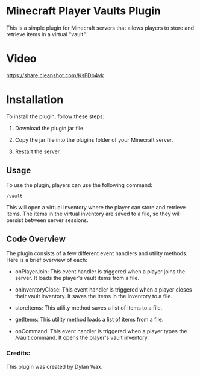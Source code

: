 # Minecraft Player Vaults Plugin
This is a simple plugin for Minecraft servers that allows players to store and retrieve items in a virtual "vault".

# Video
https://share.cleanshot.com/KsFDb4vk

# Installation
To install the plugin, follow these steps:

1. Download the plugin jar file.

2. Copy the jar file into the plugins folder of your Minecraft server.

3. Restart the server.
## Usage
To use the plugin, players can use the following command:

```
/vault
```

This will open a virtual inventory where the player can store and retrieve items. The items in the virtual inventory are saved to a file, so they will persist between server sessions.

## Code Overview
The plugin consists of a few different event handlers and utility methods. Here is a brief overview of each:

- onPlayerJoin: This event handler is triggered when a player joins the server. It loads the player's vault items from a file.

- onInventoryClose: This event handler is triggered when a player closes their vault inventory. It saves the items in the inventory to a file.

- storeItems: This utility method saves a list of items to a file.

- getItems: This utility method loads a list of items from a file.

- onCommand: This event handler is triggered when a player types the /vault command. It opens the player's vault inventory.

### Credits: 
This plugin was created by Dylan Wax.